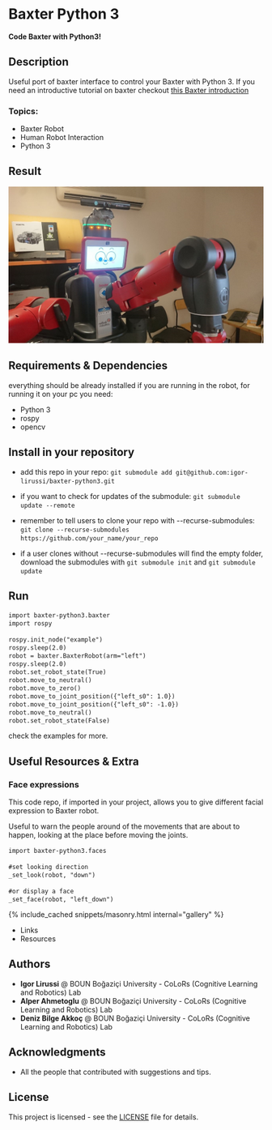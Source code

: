 # Baxter Python 3
**Code Baxter with Python3!**
## Description 
Useful port of baxter interface to control your Baxter with Python 3.
If you need an introductive tutorial on baxter checkout [this Baxter introduction](https://igor-lirussi.github.io/baxter-python3/BAXTER_TUTORIAL)


### Topics:
- Baxter Robot 
- Human Robot Interaction
- Python 3

## Result
![Result](./img/result.jpg)

## Requirements & Dependencies
everything should be already installed if you are running in the robot, for running it on your pc you need: 
- Python 3
- rospy
- opencv

## Install in your repository
*   add this repo in your repo: ```git submodule add git@github.com:igor-lirussi/baxter-python3.git```
*   if you want to check for updates of the submodule: ```git submodule update --remote```

*	remember to tell users to clone your repo with --recurse-submodules: ```git clone --recurse-submodules https://github.com/your_name/your_repo```
*  	if a user clones without --recurse-submodules will find the empty folder, download the submodules with ```git submodule init``` and ```git submodule update```


## Run
```
import baxter-python3.baxter
import rospy

rospy.init_node("example")
rospy.sleep(2.0)
robot = baxter.BaxterRobot(arm="left")
rospy.sleep(2.0)
robot.set_robot_state(True)
robot.move_to_neutral()
robot.move_to_zero()
robot.move_to_joint_position({"left_s0": 1.0})
robot.move_to_joint_position({"left_s0": -1.0})
robot.move_to_neutral()
robot.set_robot_state(False)
```

check the examples for more.

## Useful Resources & Extra
### Face expressions
This code repo, if imported in your project, allows you to give different facial expression to Baxter robot. 

Useful to warn the people around of the movements that are about to happen, looking at the place before moving the joints. 
```
import baxter-python3.faces

#set looking direction
_set_look(robot, "down")

#or display a face
_set_face(robot, "left_down")
```

{% include_cached snippets/masonry.html internal="gallery" %}

- Links
- Resources

## Authors
* **Igor Lirussi** @ BOUN Boğaziçi University - CoLoRs (Cognitive Learning and Robotics) Lab
* **Alper Ahmetoglu** @ BOUN Boğaziçi University - CoLoRs (Cognitive Learning and Robotics) Lab
* **Deniz Bilge Akkoç** @ BOUN Boğaziçi University - CoLoRs (Cognitive Learning and Robotics) Lab

## Acknowledgments
*   All the people that contributed with suggestions and tips.

## License
This project is licensed - see the [LICENSE](LICENSE) file for details.
